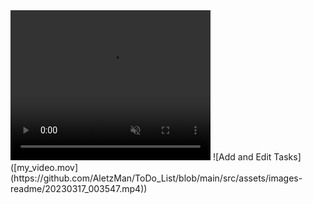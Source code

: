 <video width="320" height="240" muted autoplay>
  <source src="https://github.com/AletzMan/ToDo_List/blob/main/src/assets/images-readme/20230317_003547.mp4" type="video/mp4">
</video>
 ![Add and Edit Tasks]([my_video.mov](https://github.com/AletzMan/ToDo_List/blob/main/src/assets/images-readme/20230317_003547.mp4))
